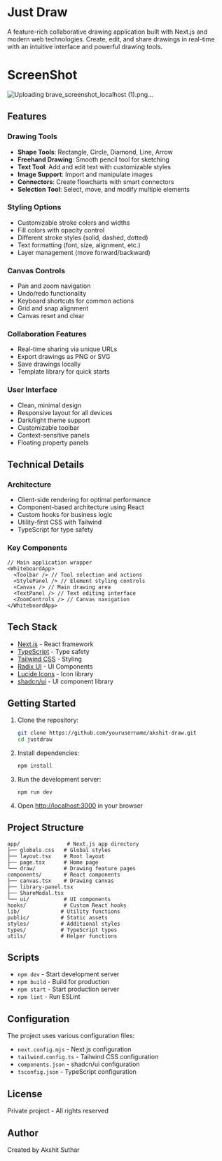 # Just Draw

A feature-rich collaborative drawing application built with Next.js and modern web technologies. Create, edit, and share drawings in real-time with an intuitive interface and powerful drawing tools.

# ScreenShot
![Uploading brave_screenshot_localhost (1).png…]()


## Features

### Drawing Tools

- **Shape Tools**: Rectangle, Circle, Diamond, Line, Arrow
- **Freehand Drawing**: Smooth pencil tool for sketching
- **Text Tool**: Add and edit text with customizable styles
- **Image Support**: Import and manipulate images
- **Connectors**: Create flowcharts with smart connectors
- **Selection Tool**: Select, move, and modify multiple elements

### Styling Options

- Customizable stroke colors and widths
- Fill colors with opacity control
- Different stroke styles (solid, dashed, dotted)
- Text formatting (font, size, alignment, etc.)
- Layer management (move forward/backward)

### Canvas Controls

- Pan and zoom navigation
- Undo/redo functionality
- Keyboard shortcuts for common actions
- Grid and snap alignment
- Canvas reset and clear

### Collaboration Features

- Real-time sharing via unique URLs
- Export drawings as PNG or SVG
- Save drawings locally
- Template library for quick starts

### User Interface

- Clean, minimal design
- Responsive layout for all devices
- Dark/light theme support
- Customizable toolbar
- Context-sensitive panels
- Floating property panels

## Technical Details

### Architecture

- Client-side rendering for optimal performance
- Component-based architecture using React
- Custom hooks for business logic
- Utility-first CSS with Tailwind
- TypeScript for type safety

### Key Components

```tsx
// Main application wrapper
<WhiteboardApp>
  <Toolbar /> // Tool selection and actions
  <StylePanel /> // Element styling controls
  <Canvas /> // Main drawing area
  <TextPanel /> // Text editing interface
  <ZoomControls /> // Canvas navigation
</WhiteboardApp>
```

## Tech Stack

- [Next.js](https://nextjs.org/) - React framework
- [TypeScript](https://www.typescriptlang.org/) - Type safety
- [Tailwind CSS](https://tailwindcss.com/) - Styling
- [Radix UI](https://www.radix-ui.com/) - UI Components
- [Lucide Icons](https://lucide.dev/) - Icon library
- [shadcn/ui](https://ui.shadcn.com/) - UI component library

## Getting Started

1. Clone the repository:

   ```bash
   git clone https://github.com/yourusername/akshit-draw.git
   cd justdraw
   ```

2. Install dependencies:

   ```bash
   npm install
   ```

3. Run the development server:

   ```bash
   npm run dev
   ```

4. Open [http://localhost:3000](http://localhost:3000) in your browser

## Project Structure

```
app/               # Next.js app directory
├── globals.css   # Global styles
├── layout.tsx    # Root layout
├── page.tsx      # Home page
└── draw/         # Drawing feature pages
components/       # React components
├── canvas.tsx    # Drawing canvas
├── library-panel.tsx
├── ShareModal.tsx
└── ui/           # UI components
hooks/            # Custom React hooks
lib/             # Utility functions
public/          # Static assets
styles/          # Additional styles
types/           # TypeScript types
utils/           # Helper functions
```

## Scripts

- `npm dev` - Start development server
- `npm build` - Build for production
- `npm start` - Start production server
- `npm lint` - Run ESLint

## Configuration

The project uses various configuration files:

- `next.config.mjs` - Next.js configuration
- `tailwind.config.ts` - Tailwind CSS configuration
- `components.json` - shadcn/ui configuration
- `tsconfig.json` - TypeScript configuration

## License

Private project - All rights reserved

## Author

Created by Akshit Suthar
